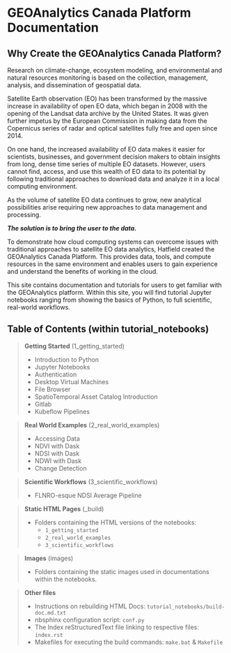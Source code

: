 # GEOAnalytics Canada Platform Documentation

## Why Create the GEOAnalytics Canada Platform?
Research on climate-change, ecosystem modeling, and environmental and natural resources monitoring is based on the collection, management, analysis, and dissemination of geospatial data.

Satellite Earth observation (EO) has been transformed by the massive increase in availability of open EO data, which began in 2008 with the opening of the Landsat data archive by the United States. It was given further impetus by the European Commission in making data from the Copernicus series of radar and optical satellites fully free and open since 2014.

On one hand, the increased availability of EO data makes it easier for scientists, businesses, and government decision makers to obtain insights from long, dense time series of multiple EO datasets. However, users cannot find, access, and use this wealth of EO data to its potential by following traditional approaches to download data and analyze it in a local computing environment.

As the volume of satellite EO data continues to grow, new analytical possibilities arise requiring new approaches to data management and processing.

***The solution is to bring the user to the data.***

To demonstrate how cloud computing systems can overcome issues with traditional approaches to satellite EO data analytics, Hatfield created the GEOAnalytics Canada Platform. This provides data, tools, and compute resources in the same environment and enables users to gain experience and understand the benefits of working in the cloud.

This site contains documentation and tutorials for users to get familiar with the GEOAnalytics platform. Within this site, you will find tutorial Jupyter notebooks ranging from showing the basics of Python, to full scientific, real-world workflows.

## Table of Contents (within tutorial_notebooks)
> **Getting Started** (1_getting_started)
> - Introduction to Python
> - Jupyter Notebooks
> - Authentication
> - Desktop Virtual Machines
> - File Browser
> - SpatioTemporal Asset Catalog Introduction
> - Gitlab
> - Kubeflow Pipelines

> **Real World Examples** (2_real_world_examples)
> - Accessing Data
> - NDVI with Dask
> - NDSI with Dask
> - NDWI with Dask
> - Change Detection

> **Scientific Workflows** (3_scientific_workflows)
> - FLNRO-esque NDSI Average Pipeline

> **Static HTML Pages** (_build)
>  - Folders containing the HTML versions of the notebooks:
>     - `1_getting_started`
>     - `2_real_world_examples`
>     - `3_scientific_workflows`

> **Images** (images)
> - Folders containing the static images used in documentations within the notebooks.

> **Other files**
> - Instructions on rebuilding HTML Docs: `tutorial_notebooks/build-doc.md.txt`
> - nbsphinx configuration script: `conf.py`
> - The Index reStructuredText file linking to respective files: `index.rst`
> - Makefiles for executing the build commands: `make.bat` & `Makefile`
